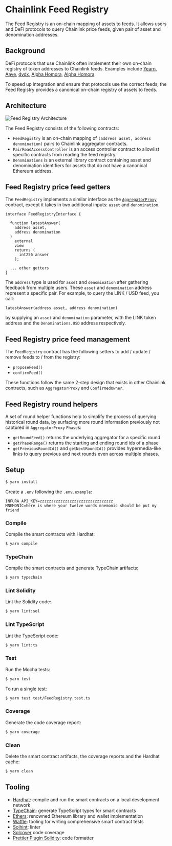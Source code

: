 # Chainlink Feed Registry

The Feed Registry is an on-chain mapping of assets to feeds. It allows users and DeFi protocols to query Chainlink price feeds, given pair of asset and denomination addresses.

## Background

DeFi protocols that use Chainlink often implement their own on-chain registry of token addresses to Chainlink feeds. Examples include [Yearn](https://github.com/yearn/audit/blob/4b07283c80fc005e899afa8b5fb2bb949fe11f28/contracts/ySwap/ChainLinkFeedsRegistry.sol), [Aave](https://github.com/aave/protocol-v2/blob/2708551bcf3afb28ee9798ccf7f3027ea0ecec10/contracts/misc/AaveOracle.sol#L25), [dydx](https://github.com/dydxprotocol/perpetual/blob/master/contracts/protocol/v1/PerpetualV1.sol#L59-L60), [Alpha Homora](https://github.com/AlphaFinanceLab/alphahomora-bsc/blob/master/contracts/5/PriceOracle.sol#L1-L10), [Alpha Homora](https://github.com/AlphaFinanceLab/alphahomora-bsc/blob/master/contracts/5/PriceOracle.sol#L1-L10).

To speed up integration and ensure that protocols use the correct feeds, the Feed Registry provides a canonical on-chain registry of assets to feeds.

## Architecture

![Feed Registry Architecture](https://user-images.githubusercontent.com/1084226/114042612-29f10d80-98b8-11eb-9868-5be7de01ea68.png)

The Feed Registry consists of the following contracts:

- `FeedRegistry` is an on-chain mapping of `(address asset, address denomination)` pairs to Chainlink aggregator contracts.
- `PairReadAccessController` is an access controller contract to allowlist specific contracts from reading the feed registry.
- `Denominations` is an external library contract containing asset and denomination identifiers for assets that do not have a canonical Ethereum address.

## Feed Registry price feed getters

The `FeedRegistry` implements a similar interface as the [`AggregatorProxy`](https://github.com/smartcontractkit/chainlink/blob/develop/evm-contracts/src/v0.6/AggregatorProxy.sol) contract, except it takes in two additional inputs: `asset` and `denomination`.

```solidity
interface FeedRegistryInterface {

  function latestAnswer(
    address asset,
    address denomination
  )
    external
    view
    returns (
      int256 answer
    );

  ... other getters
}
```

The `address` type is used for `asset` and `denomination` after gathering feedback from multiple users. These `asset` and `denomination` address represent a specific pair. For example, to query the LINK / USD feed, you call:

```solidity
latestAnswer(address asset, address denomination)
```

by supplying an `asset` and `denomination` parameter, with the LINK token address and the `Denominations.USD` address respectively.

## Feed Registry price feed management

The `FeedRegistry` contract has the following setters to add / update / remove feeds to / from the registry:

- `proposeFeed()`
- `confirmFeed()`

These functions follow the same 2-step design that exists in other Chainlink contracts, such as `AggregatorProxy` and `ConfirmedOwner`.

## Feed Registry round helpers

A set of round helper functions help to simplify the process of querying historical round data, by surfacing more round information previously not captured in `AggregatorProxy` `Phase`s:

- `getRoundFeed()` returns the underlying aggregator for a specific round
- `getPhaseRange()` returns the starting and ending round ids of a phase
- `getPreviousRoundId()` and `getNextRoundId()` provides hypermedia-like links to query previous and next rounds even across multiple phases.

## Setup

```sh
$ yarn install
```

Create a `.env` following the `.env.example`:

```
INFURA_API_KEY=zzzzzzzzzzzzzzzzzzzzzzzzzzzzzzzz
MNEMONIC=here is where your twelve words mnemonic should be put my friend
```

### Compile

Compile the smart contracts with Hardhat:

```sh
$ yarn compile
```

### TypeChain

Compile the smart contracts and generate TypeChain artifacts:

```sh
$ yarn typechain
```

### Lint Solidity

Lint the Solidity code:

```sh
$ yarn lint:sol
```

### Lint TypeScript

Lint the TypeScript code:

```sh
$ yarn lint:ts
```

### Test

Run the Mocha tests:

```sh
$ yarn test
```

To run a single test:

```sh
$ yarn test test/FeedRegistry.test.ts
```

### Coverage

Generate the code coverage report:

```sh
$ yarn coverage
```

### Clean

Delete the smart contract artifacts, the coverage reports and the Hardhat cache:

```sh
$ yarn clean
```

## Tooling

- [Hardhat](https://github.com/nomiclabs/hardhat): compile and run the smart contracts on a local development network
- [TypeChain](https://github.com/ethereum-ts/TypeChain): generate TypeScript types for smart contracts
- [Ethers](https://github.com/ethers-io/ethers.js/): renowned Ethereum library and wallet implementation
- [Waffle](https://github.com/EthWorks/Waffle): tooling for writing comprehensive smart contract tests
- [Solhint](https://github.com/protofire/solhint): linter
- [Solcover](https://github.com/sc-forks/solidity-coverage) code coverage
- [Prettier Plugin Solidity](https://github.com/prettier-solidity/prettier-plugin-solidity): code formatter
